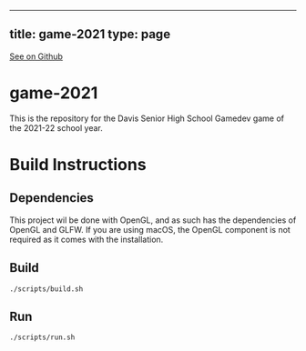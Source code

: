 
---
title: game-2021
type: page
---

[See on Github](https://github.com/jakeroggenbuck/game-2021/)

# game-2021

This is the repository for the Davis Senior High School Gamedev game of the
2021-22 school year.

# Build Instructions

## Dependencies
This project wil be done with OpenGL, and as such has the dependencies of OpenGL
and GLFW. If you are using macOS, the OpenGL component is not required as it
comes with the installation.

## Build
`./scripts/build.sh`

## Run
`./scripts/run.sh`
